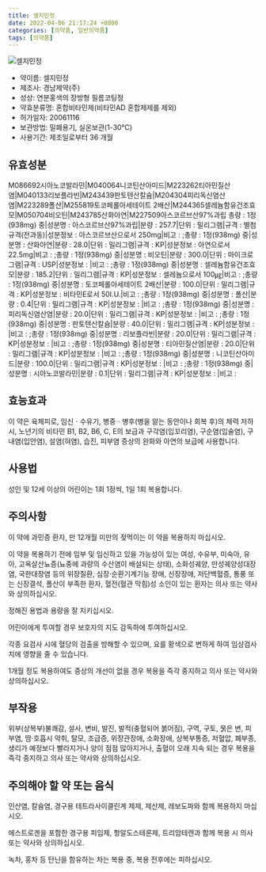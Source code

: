 ```yaml
---
title: 셀지민정
date: 2022-04-06 21:17:24 +0800
categories: [의약품, 일반의약품]
tags: [의약품]
---
```

![셀지민정](https://nedrug.mfds.go.kr/pbp/cmn/itemImageDownload/147428268052300107)

- 약이름: 셀지민정
- 제조사: 경남제약(주)
- 성상: 연분홍색의 장방형 필름코팅정
- 약효분류명: 혼합비타민제(비타민AD 혼합제제를 제외)
- 허가일자: 20061116
- 보관방법: 밀폐용기, 실온보관(1-30℃)
- 사용기간: 제조일로부터 36 개월
## 유효성분
M086692시아노코발라민|M040064니코틴산아미드|M223262티아민질산염|M040133리보플라빈|M243439판토텐산칼슘|M204304피리독신염산염|M223289폴산|M255819토코페롤아세테이트 2배산|M244365셀레늄함유건조효모|M050704비오틴|M243785산화아연|M227509아스코르브산97%과립
총량 : 1정(938mg) 중|성분명 : 아스코르브산97%과립|분량 : 257.7|단위 : 밀리그램|규격 : 별첨규격(전과동)|성분정보 : 아스코르브산으로서 250mg|비고 : ;총량 : 1정(938mg) 중|성분명 : 산화아연|분량 : 28.0|단위 : 밀리그램|규격 : KP|성분정보 : 아연으로서 22.5mg|비고 : ;총량 : 1정(938mg) 중|성분명 : 비오틴|분량 : 300.0|단위 : 마이크로그램|규격 : USP|성분정보 : |비고 : ;총량 : 1정(938mg) 중|성분명 : 셀레늄함유건조효모|분량 : 185.2|단위 : 밀리그램|규격 : KP|성분정보 : 셀레늄으로서 100㎍|비고 : ;총량 : 1정(938mg) 중|성분명 : 토코페롤아세테이트 2배산|분량 : 100.0|단위 : 밀리그램|규격 : KP|성분정보 : 비타민E로서 50I.U.|비고 : ;총량 : 1정(938mg) 중|성분명 : 폴산|분량 : 0.4|단위 : 밀리그램|규격 : KP|성분정보 : |비고 : ;총량 : 1정(938mg) 중|성분명 : 피리독신염산염|분량 : 20.0|단위 : 밀리그램|규격 : KP|성분정보 : |비고 : ;총량 : 1정(938mg) 중|성분명 : 판토텐산칼슘|분량 : 40.0|단위 : 밀리그램|규격 : KP|성분정보 : |비고 : ;총량 : 1정(938mg) 중|성분명 : 리보플라빈|분량 : 20.0|단위 : 밀리그램|규격 : KP|성분정보 : |비고 : ;총량 : 1정(938mg) 중|성분명 : 티아민질산염|분량 : 20.0|단위 : 밀리그램|규격 : KP|성분정보 : |비고 : ;총량 : 1정(938mg) 중|성분명 : 니코틴산아미드|분량 : 100.0|단위 : 밀리그램|규격 : KP|성분정보 : |비고 : ;총량 : 1정(938mg) 중|성분명 : 시아노코발라민|분량 : 0.1|단위 : 밀리그램|규격 : KP|성분정보 : |비고 :
## 효능효과
이 약은 육체피로, 임신ㆍ수유기, 병중ㆍ병후(병을 앓는 동안이나 회복 후)의 체력 저하 시, 노년기의 비타민 B1, B2, B6, C, E의 보급과 구각염(입꼬리염), 구순염(입술염), 구내염(입안염), 설염(혀염), 습진, 피부염 증상의 완화와 아연의 보급에 사용합니다.

## 사용법
성인 및 12세 이상의 어린이는 1회 1정씩, 1일 1회 복용합니다.

## 주의사항
이 약에 과민증 환자, 만 12개월 미만의 젖먹이는 이 약을 복용하지 마십시오.

이 약을 복용하기 전에 임부 및 임신하고 있을 가능성이 있는 여성, 수유부, 미숙아, 유아, 고옥살산뇨증(뇨중에 과량의 수산염이 배설되는 상태), 소화성궤양, 만성궤양성대장염, 국한대장염 등의 위장질환, 심장·순환기계기능 장애, 신장장애, 저단백혈증, 통풍 또는 신장결석, 폴산이 부족한 환자, 혈전(혈관 막힘)성 소인이 있는 환자는 의사 또는 약사와 상의하십시오.

정해진 용법과 용량을 잘 지키십시오.

어린이에게 투여할 경우 보호자의 지도 감독하에 투여하십시오.

각종 요검사 시에 혈당의 검출을 방해할 수 있으며, 요를 황색으로 변하게 하여 임상검사치에 영향을 줄 수 있습니다.

1개월 정도 복용하여도 증상의 개선이 없을 경우 복용을 즉각 중지하고 의사 또는 약사와 상의하십시오.

## 부작용
위부(상복부)불쾌감, 설사, 변비, 발진, 발적(충혈되어 붉어짐), 구역, 구토, 묽은 변, 피부염, 땀·호흡시 악취, 탈모, 조급증, 위장관장애, 소화장애, 상복부통증, 저혈압, 폐부종, 생리가 예정보다 빨라지거나 양이 점점 많아지거나, 출혈이 오래 지속 되는 경우 복용을 즉각 중지하고 의사 또는 약사와 상의하십시오.

## 주의해야 할 약 또는 음식
인산염, 칼슘염, 경구용 테트라사이클린계 제제, 제산제, 레보도파와 함께 복용하지 마십시오.

에스트로겐을 포함한 경구용 피임제, 항알도스테론제, 트리암테렌과 함께 복용 시 의사 또는 약사와 상의하십시오.

녹차, 홍차 등 탄닌을 함유하는 차는 복용 중, 복용 전후에는 피하십시오.

